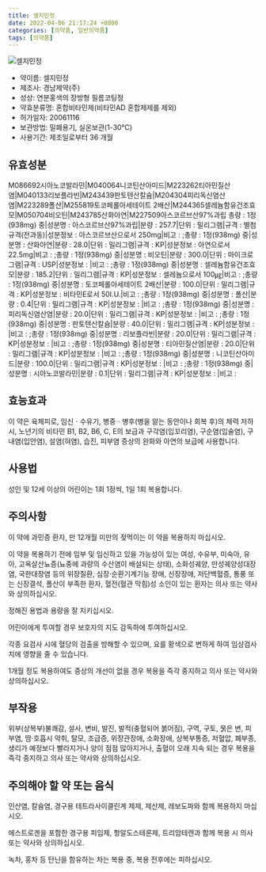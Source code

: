 ```yaml
---
title: 셀지민정
date: 2022-04-06 21:17:24 +0800
categories: [의약품, 일반의약품]
tags: [의약품]
---
```

![셀지민정](https://nedrug.mfds.go.kr/pbp/cmn/itemImageDownload/147428268052300107)

- 약이름: 셀지민정
- 제조사: 경남제약(주)
- 성상: 연분홍색의 장방형 필름코팅정
- 약효분류명: 혼합비타민제(비타민AD 혼합제제를 제외)
- 허가일자: 20061116
- 보관방법: 밀폐용기, 실온보관(1-30℃)
- 사용기간: 제조일로부터 36 개월
## 유효성분
M086692시아노코발라민|M040064니코틴산아미드|M223262티아민질산염|M040133리보플라빈|M243439판토텐산칼슘|M204304피리독신염산염|M223289폴산|M255819토코페롤아세테이트 2배산|M244365셀레늄함유건조효모|M050704비오틴|M243785산화아연|M227509아스코르브산97%과립
총량 : 1정(938mg) 중|성분명 : 아스코르브산97%과립|분량 : 257.7|단위 : 밀리그램|규격 : 별첨규격(전과동)|성분정보 : 아스코르브산으로서 250mg|비고 : ;총량 : 1정(938mg) 중|성분명 : 산화아연|분량 : 28.0|단위 : 밀리그램|규격 : KP|성분정보 : 아연으로서 22.5mg|비고 : ;총량 : 1정(938mg) 중|성분명 : 비오틴|분량 : 300.0|단위 : 마이크로그램|규격 : USP|성분정보 : |비고 : ;총량 : 1정(938mg) 중|성분명 : 셀레늄함유건조효모|분량 : 185.2|단위 : 밀리그램|규격 : KP|성분정보 : 셀레늄으로서 100㎍|비고 : ;총량 : 1정(938mg) 중|성분명 : 토코페롤아세테이트 2배산|분량 : 100.0|단위 : 밀리그램|규격 : KP|성분정보 : 비타민E로서 50I.U.|비고 : ;총량 : 1정(938mg) 중|성분명 : 폴산|분량 : 0.4|단위 : 밀리그램|규격 : KP|성분정보 : |비고 : ;총량 : 1정(938mg) 중|성분명 : 피리독신염산염|분량 : 20.0|단위 : 밀리그램|규격 : KP|성분정보 : |비고 : ;총량 : 1정(938mg) 중|성분명 : 판토텐산칼슘|분량 : 40.0|단위 : 밀리그램|규격 : KP|성분정보 : |비고 : ;총량 : 1정(938mg) 중|성분명 : 리보플라빈|분량 : 20.0|단위 : 밀리그램|규격 : KP|성분정보 : |비고 : ;총량 : 1정(938mg) 중|성분명 : 티아민질산염|분량 : 20.0|단위 : 밀리그램|규격 : KP|성분정보 : |비고 : ;총량 : 1정(938mg) 중|성분명 : 니코틴산아미드|분량 : 100.0|단위 : 밀리그램|규격 : KP|성분정보 : |비고 : ;총량 : 1정(938mg) 중|성분명 : 시아노코발라민|분량 : 0.1|단위 : 밀리그램|규격 : KP|성분정보 : |비고 :
## 효능효과
이 약은 육체피로, 임신ㆍ수유기, 병중ㆍ병후(병을 앓는 동안이나 회복 후)의 체력 저하 시, 노년기의 비타민 B1, B2, B6, C, E의 보급과 구각염(입꼬리염), 구순염(입술염), 구내염(입안염), 설염(혀염), 습진, 피부염 증상의 완화와 아연의 보급에 사용합니다.

## 사용법
성인 및 12세 이상의 어린이는 1회 1정씩, 1일 1회 복용합니다.

## 주의사항
이 약에 과민증 환자, 만 12개월 미만의 젖먹이는 이 약을 복용하지 마십시오.

이 약을 복용하기 전에 임부 및 임신하고 있을 가능성이 있는 여성, 수유부, 미숙아, 유아, 고옥살산뇨증(뇨중에 과량의 수산염이 배설되는 상태), 소화성궤양, 만성궤양성대장염, 국한대장염 등의 위장질환, 심장·순환기계기능 장애, 신장장애, 저단백혈증, 통풍 또는 신장결석, 폴산이 부족한 환자, 혈전(혈관 막힘)성 소인이 있는 환자는 의사 또는 약사와 상의하십시오.

정해진 용법과 용량을 잘 지키십시오.

어린이에게 투여할 경우 보호자의 지도 감독하에 투여하십시오.

각종 요검사 시에 혈당의 검출을 방해할 수 있으며, 요를 황색으로 변하게 하여 임상검사치에 영향을 줄 수 있습니다.

1개월 정도 복용하여도 증상의 개선이 없을 경우 복용을 즉각 중지하고 의사 또는 약사와 상의하십시오.

## 부작용
위부(상복부)불쾌감, 설사, 변비, 발진, 발적(충혈되어 붉어짐), 구역, 구토, 묽은 변, 피부염, 땀·호흡시 악취, 탈모, 조급증, 위장관장애, 소화장애, 상복부통증, 저혈압, 폐부종, 생리가 예정보다 빨라지거나 양이 점점 많아지거나, 출혈이 오래 지속 되는 경우 복용을 즉각 중지하고 의사 또는 약사와 상의하십시오.

## 주의해야 할 약 또는 음식
인산염, 칼슘염, 경구용 테트라사이클린계 제제, 제산제, 레보도파와 함께 복용하지 마십시오.

에스트로겐을 포함한 경구용 피임제, 항알도스테론제, 트리암테렌과 함께 복용 시 의사 또는 약사와 상의하십시오.

녹차, 홍차 등 탄닌을 함유하는 차는 복용 중, 복용 전후에는 피하십시오.

